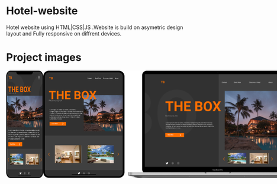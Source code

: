 # Hotel-website
Hotel website using HTML|CSS|JS .Website is build on asymetric design layout and Fully responsive on diffrent devices.

# Project images
<p style="display:flex">
<img src="https://github.com/Sagarnaikg/Hotel-website/blob/master/phone.png" width=100x />
<img src="https://github.com/Sagarnaikg/Hotel-website/blob/master/tablet.png" width=220px />
<img src="https://github.com/Sagarnaikg/Hotel-website/blob/master/pc.png" width=600px />
 </p>
